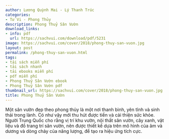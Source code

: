 ```yaml
---
author: Lương Quỳnh Mai - Lý Thanh Trúc
categories:
- Tử Vi - Phong Thủy
description: Phong Thuỷ Sân Vườn
download_links:
- info: pdf
  url: https://sachvui.com/download/pdf/5231
image: https://sachvui.com/cover/2018/phong-thuy-san-vuon.jpg
layout: post
permalink: /phong-thuy-san-vuon.html
tags:
- tải sách miễn phí
- tải sách nhanh
- tải ebooks miễn phí
- pdf miễn phí
- Phong Thuỷ Sân Vườn ebook
- Phong Thuỷ Sân Vườn pdf
thumbnail_url: https://sachvui.com/cover/2018/phong-thuy-san-vuon.jpg
title: Phong Thuỷ Sân Vườn
---
```


 <div class="item-desc text-justify"> <p>Một sân vườn đẹp theo phong thủy là một nơi thanh bình, yên tĩnh và sinh thái trong lành. Có như vậy mới thu hút được tiền và cải thiện sức khỏe. Người Trung Quốc cho rằng vị trí khu vườn, nội thất sân vườn, cây xanh, vật liệu và đồ trang trí sân vườn, nên được thiết kế dựa trên mô hình của âm và dương và dòng chảy của năng lượng, để tạo ra hiệu ứng tích cực.</p><p> </p> </div>